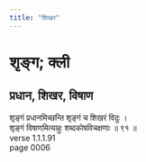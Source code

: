 ```yaml
---
title: "शिखर"
---
```


# शृङ्ग; क्ली
## प्रधान, शिखर, विषाण
शृङ्गं प्रधानमिच्छन्ति शृङ्गं च शिखरं विदुः ।<br />शृङ्गं विषाणमित्याहुः शब्दकोषविचक्षणाः ॥ ९१ ॥<br />verse 1.1.1.91<br />page 0006

